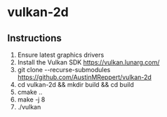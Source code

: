 # vulkan-2d
## Instructions
1. Ensure latest graphics drivers
2. Install the Vulkan SDK https://vulkan.lunarg.com/ 
3. git  clone --recurse-submodules https://github.com/AustinMReppert/vulkan-2d
4. cd vulkan-2d && mkdir build && cd build
5. cmake ..
6. make -j 8
7. ./vulkan

